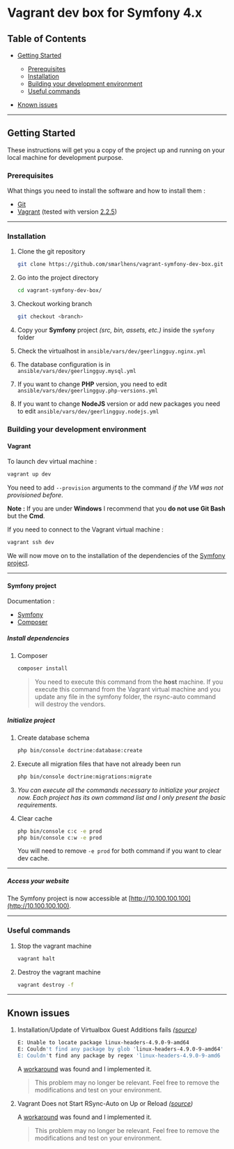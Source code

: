 # Vagrant dev box for Symfony 4.x

## Table of Contents

- [Getting Started](#getting-started)
  - [Prerequisites](#prerequisites)
  - [Installation](#installation)
  - [Building your development environment](#building-your-development-environment)
  - [Useful commands](#useful-commands)

- [Known issues](#known-issues)

---  

## Getting Started

These instructions will get you a copy of the project up and running on your local machine for development purpose.

### Prerequisites

What things you need to install the software and how to install them : 

* [Git](https://git-scm.com/)
* [Vagrant](https://www.vagrantup.com/) (tested with version [2.2.5](https://releases.hashicorp.com/vagrant/2.2.5/))

---
  
### Installation

1. Clone the git repository
   ```bash
   git clone https://github.com/smarlhens/vagrant-symfony-dev-box.git
   ```

1. Go into the project directory
   ```bash
   cd vagrant-symfony-dev-box/
   ```

1. Checkout working branch

   ```bash
   git checkout <branch>
   ```

1. Copy your **Symfony** project *(src, bin, assets, etc.)* inside the `symfony` folder

1. Check the virtualhost in `ansible/vars/dev/geerlingguy.nginx.yml`

1. The database configuration is in `ansible/vars/dev/geerlingguy.mysql.yml`

1. If you want to change **PHP** version, you need to edit `ansible/vars/dev/geerlingguy.php-versions.yml`

1. If you want to change **NodeJS** version or add new packages you need to edit `ansible/vars/dev/geerlingguy.nodejs.yml`

### Building your development environment

#### Vagrant 

To launch dev virtual machine :
```bash
vagrant up dev
```

You need to add ```--provision``` arguments to the command _if the VM was not provisioned before_.

**Note :** If you are under **Windows** I recommend that you **do not use Git Bash** but the **Cmd**.

If you need to connect to the Vagrant virtual machine :
```bash
vagrant ssh dev
```

We will now move on to the installation of the dependencies of the [Symfony project](#symfony-project).

---

#### Symfony project

Documentation :
* [Symfony](https://symfony.com/doc/current/index.html)
* [Composer](https://getcomposer.org/doc/)

##### Install dependencies

1. Composer

   ```bash
   composer install
   ```

   > You need to execute this command from the **host** machine. If you execute this command from the Vagrant virtual machine and you update any file in the symfony folder, the rsync-auto command will destroy the vendors.

##### Initialize project

1. Create database schema

   ```bash
   php bin/console doctrine:database:create
   ```

1. Execute all migration files that have not already been run

   ```bash
   php bin/console doctrine:migrations:migrate
   ```

1. *You can execute all the commands necessary to initialize your project now. Each project has its own command list and I only present the basic requirements.*

1. Clear cache

   ```bash
   php bin/console c:c -e prod
   php bin/console c:w -e prod
   ```

   You will need to remove ```-e prod``` for both command if you want to clear dev cache.

---

##### Access your website

The Symfony project is now accessible at [http://10.100.100.100](http://10.100.100.100).

---

### Useful commands

1. Stop the vagrant machine

   ```bash
   vagrant halt
   ```

1. Destroy the vagrant machine

   ```bash
   vagrant destroy -f
   ```

---

## Known issues

1. Installation/Update of Virtualbox Guest Additions fails *([source](https://github.com/dotless-de/vagrant-vbguest/issues/351))*

   ```bash
   E: Unable to locate package linux-headers-4.9.0-9-amd64
   E: Couldn't find any package by glob 'linux-headers-4.9.0-9-amd64'
   E: Couldn't find any package by regex 'linux-headers-4.9.0-9-amd6
   ```

   A [workaround]((https://github.com/dotless-de/vagrant-vbguest/issues/351#issuecomment-538096696)) was found and I implemented it. 
   > This problem may no longer be relevant. Feel free to remove the modifications and test on your environment.

1. Vagrant Does not Start RSync-Auto on Up or Reload *([source](https://github.com/hashicorp/vagrant/issues/10002))*

   A [workaround](https://github.com/hashicorp/vagrant/issues/10002#issuecomment-419503397) was found and I implemented it. 
   > This problem may no longer be relevant. Feel free to remove the modifications and test on your environment.
